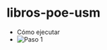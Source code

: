# libros-poe-usm

- Cómo ejecutar
- ![Paso 1](blob:https://web.whatsapp.com/c3f9b128-6ee4-457e-b3e3-875558326961)
